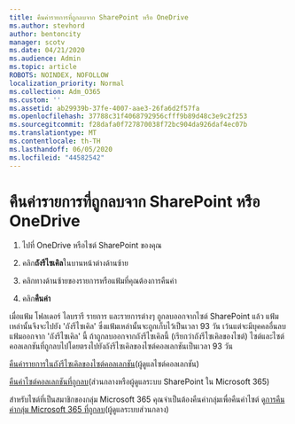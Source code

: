 ```yaml
---
title: คืนค่ารายการที่ถูกลบจาก SharePoint หรือ OneDrive
ms.author: stevhord
author: bentoncity
manager: scotv
ms.date: 04/21/2020
ms.audience: Admin
ms.topic: article
ROBOTS: NOINDEX, NOFOLLOW
localization_priority: Normal
ms.collection: Adm_O365
ms.custom: ''
ms.assetid: ab29939b-37fe-4007-aae3-26fa6d2f57fa
ms.openlocfilehash: 37788c31f4068792956cfff9b89d48c3e9c2f253
ms.sourcegitcommit: f28dafa0f727870038f72bc904da926daf4ec07b
ms.translationtype: MT
ms.contentlocale: th-TH
ms.lasthandoff: 06/05/2020
ms.locfileid: "44582542"
---
```

# <a name="restore-deleted-items-from-sharepoint-or-onedrive"></a>คืนค่ารายการที่ถูกลบจาก SharePoint หรือ OneDrive

1. ไปที่ OneDrive หรือไซต์ SharePoint ของคุณ
    
2. คลิก**ถังรีไซเคิล**ในบานหน้าต่างด้านซ้าย 
    
3. คลิกทางด้านซ้ายของรายการหรือแฟ้มที่คุณต้องการคืนค่า
    
4. คลิก**คืนค่า** 
    
เมื่อแฟ้ม โฟลเดอร์ ไลบรารี รายการ และรายการต่างๆ ถูกลบออกจากไซต์ SharePoint แล้ว แฟ้มเหล่านั้นจึงจะไปยัง 'ถังรีไซเคิล' ซึ่งแฟ้มเหล่านั้นจะถูกเก็บไว้เป็นเวลา 93 วัน เว้นแต่จะมีบุคคลอื่นลบแฟ้มออกจาก 'ถังรีไซเคิล' นี้ ถ้าถูกลบออกจากถังรีไซเคิลนี้ (เรียกว่าถังรีไซเคิลของไซต์) ไซต์และไซต์คอลเลกชันที่ถูกลบไปโดยตรงไปยังถังรีไซเคิลของไซต์คอลเลกชันเป็นเวลา 93 วัน
  
[คืนค่ารายการในถังรีไซเคิลของไซต์คอลเลกชัน](https://go.microsoft.com/fwlink/?linkid=867800)(ผู้ดูแลไซต์คอลเลกชัน) 
  
[คืนค่าไซต์คอลเลกชันที่ถูกลบ](https://go.microsoft.com/fwlink/?linkid=867660)(ส่วนกลางหรือผู้ดูแลระบบ SharePoint ใน Microsoft 365) 
  
สําหรับไซต์ที่เป็นสมาชิกของกลุ่ม Microsoft 365 คุณจําเป็นต้องคืนค่ากลุ่มเพื่อคืนค่าไซต์ ดู[การคืนค่ากลุ่ม Microsoft 365 ที่ถูกลบ](https://go.microsoft.com/fwlink/?linkid=867802)(ผู้ดูแลระบบส่วนกลาง) 
  

